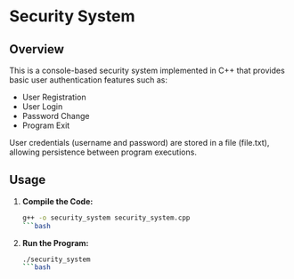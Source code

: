 # Security System

## Overview
This is a console-based security system implemented in C++ that provides basic user authentication features such as:

- User Registration
- User Login
- Password Change
- Program Exit

User credentials (username and password) are stored in a file (file.txt), allowing persistence between program executions.

## Usage <a name="usage"></a>
1. **Compile the Code:**
   ```bash
   g++ -o security_system security_system.cpp
   ```bash

2. **Run the Program:**
    ```bash
    ./security_system
    ```bash
